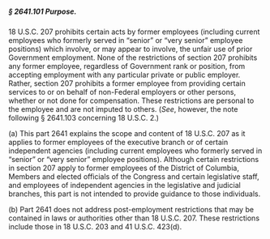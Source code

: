 ##### § 2641.101 Purpose. #####

18 U.S.C. 207 prohibits certain acts by former employees (including current employees who formerly served in “senior” or “very senior” employee positions) which involve, or may appear to involve, the unfair use of prior Government employment. None of the restrictions of section 207 prohibits any former employee, regardless of Government rank or position, from accepting employment with any particular private or public employer. Rather, section 207 prohibits a former employee from providing certain services to or on behalf of non-Federal employers or other persons, whether or not done for compensation. These restrictions are personal to the employee and are not imputed to others. (*See*, however, the note following § 2641.103 concerning 18 U.S.C. 2.)

(a) This part 2641 explains the scope and content of 18 U.S.C. 207 as it applies to former employees of the executive branch or of certain independent agencies (including current employees who formerly served in “senior” or “very senior” employee positions). Although certain restrictions in section 207 apply to former employees of the District of Columbia, Members and elected officials of the Congress and certain legislative staff, and employees of independent agencies in the legislative and judicial branches, this part is not intended to provide guidance to those individuals.

(b) Part 2641 does not address post-employment restrictions that may be contained in laws or authorities other than 18 U.S.C. 207. These restrictions include those in 18 U.S.C. 203 and 41 U.S.C. 423(d).